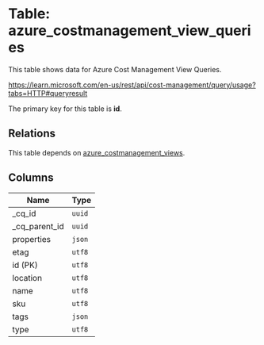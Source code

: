 # Table: azure_costmanagement_view_queries

This table shows data for Azure Cost Management View Queries.

https://learn.microsoft.com/en-us/rest/api/cost-management/query/usage?tabs=HTTP#queryresult

The primary key for this table is **id**.

## Relations

This table depends on [azure_costmanagement_views](azure_costmanagement_views).

## Columns

| Name          | Type          |
| ------------- | ------------- |
|_cq_id|`uuid`|
|_cq_parent_id|`uuid`|
|properties|`json`|
|etag|`utf8`|
|id (PK)|`utf8`|
|location|`utf8`|
|name|`utf8`|
|sku|`utf8`|
|tags|`json`|
|type|`utf8`|